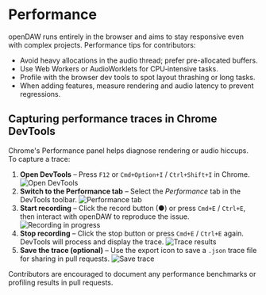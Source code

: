 # Performance

openDAW runs entirely in the browser and aims to stay responsive even with complex projects. Performance tips for contributors:

- Avoid heavy allocations in the audio thread; prefer pre-allocated buffers.
- Use Web Workers or AudioWorklets for CPU‑intensive tasks.
- Profile with the browser dev tools to spot layout thrashing or long tasks.
- When adding features, measure rendering and audio latency to prevent regressions.

## Capturing performance traces in Chrome DevTools

Chrome's Performance panel helps diagnose rendering or audio hiccups. To capture a trace:

1. **Open DevTools** – Press `F12` or `Cmd+Option+I` / `Ctrl+Shift+I` in Chrome.
   ![Open DevTools](../static/img/performance-open-devtools.png) <!-- TODO: add screenshot -->
2. **Switch to the Performance tab** – Select the _Performance_ tab in the DevTools toolbar.
   ![Performance tab](../static/img/performance-tab.png) <!-- TODO: add screenshot -->
3. **Start recording** – Click the record button (●) or press `Cmd+E` / `Ctrl+E`, then interact with openDAW to reproduce the issue.
   ![Recording in progress](../static/img/performance-record.png) <!-- TODO: add screenshot -->
4. **Stop recording** – Click the stop button or press `Cmd+E` / `Ctrl+E` again. DevTools will process and display the trace.
   ![Trace results](../static/img/performance-results.png) <!-- TODO: add screenshot -->
5. **Save the trace (optional)** – Use the export icon to save a `.json` trace file for sharing in pull requests.
   ![Save trace](../static/img/performance-save.png) <!-- TODO: add screenshot -->

Contributors are encouraged to document any performance benchmarks or profiling results in pull requests.
